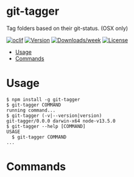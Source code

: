 git-tagger
==========

Tag folders based on their git-status. (OSX only)

[![oclif](https://img.shields.io/badge/cli-oclif-brightgreen.svg)](https://oclif.io)
[![Version](https://img.shields.io/npm/v/git-tagger.svg)](https://npmjs.org/package/git-tagger)
[![Downloads/week](https://img.shields.io/npm/dw/git-tagger.svg)](https://npmjs.org/package/git-tagger)
[![License](https://img.shields.io/npm/l/git-tagger.svg)](https://github.com/rigor789/git-tagger/blob/master/package.json)

<!-- toc -->
* [Usage](#usage)
* [Commands](#commands)
<!-- tocstop -->
# Usage
<!-- usage -->
```sh-session
$ npm install -g git-tagger
$ git-tagger COMMAND
running command...
$ git-tagger (-v|--version|version)
git-tagger/0.0.0 darwin-x64 node-v13.5.0
$ git-tagger --help [COMMAND]
USAGE
  $ git-tagger COMMAND
...
```
<!-- usagestop -->
# Commands
<!-- commands -->

<!-- commandsstop -->
